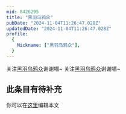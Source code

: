 ```yaml
---
mid: 8426295
title: "黑羽乌鸦众"
pubDate: "2024-11-04T11:26:47.028Z"
updatedDate: "2024-11-04T11:26:47.028Z"
profile:
  {
    Nickname: ["黑羽乌鸦众"],
  }
---
```


关注[黑羽乌鸦众](https://space.bilibili.com/8426295)谢谢喵~ 关注[黑羽乌鸦众](https://space.bilibili.com/8426295)谢谢喵~

## 此条目有待补充
你可以在[这里](https://github.com/Yuhanawa/VTuber.ICU/edit/master/src/content/v/黑羽乌鸦众/index.md)编辑本文
